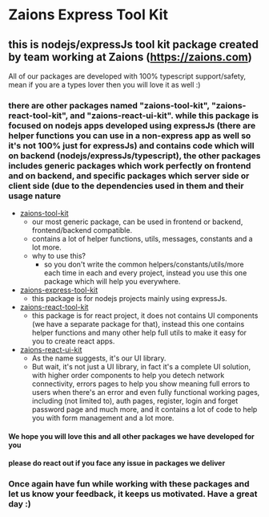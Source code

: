 # Zaions Express Tool Kit

## this is nodejs/expressJs tool kit package created by team working at Zaions (<https://zaions.com>)

All of our packages are developed with 100% typescript support/safety, mean if you are a types lover then you will love it as well :)

### there are other packages named \"zaions-tool-kit\", \"zaions-react-tool-kit\", and \"zaions-react-ui-kit\". while this package is focused on nodejs apps developed using expressJs (there are helper functions you can use in a non-express app as well so it's not 100% just for expressJs) and contains code which will on backend (nodejs/expressJs/typescript), the other packages includes generic packages which work perfectly on frontend and on backend, and specific packages which server side or client side (due to the dependencies used in them and their usage nature

- [zaions-tool-kit](https://www.npmjs.com/package/zaions-tool-kit?activeTab=readme)
  - our most generic package, can be used in frontend or backend, frontend/backend compatible.
  - contains a lot of helper functions, utils, messages, constants and a lot more.
  - why to use this?
    - so you don't write the common helpers/constants/utils/more each time in each and every project, instead you use this one package which will help you everywhere.
- [zaions-express-tool-kit](https://www.npmjs.com/package/zaions-express-tool-kit?activeTab=readme)
  - this package is for nodejs projects mainly using expressJs.
- [zaions-react-tool-kit](https://www.npmjs.com/package/zaions-react-tool-kit?activeTab=readme)
  - this package is for react project, it does not contains UI components (we have a separate package for that), instead this one contains helper functions and many other help full utils to make it easy for you to create react apps.
- [zaions-react-ui-kit](https://www.npmjs.com/package/zaions-react-ui-kit?activeTab=readme)
  - As the name suggests, it's our UI library.
  - But wait, it's not just a UI library, in fact it's a complete UI solution, with higher order components to help you detech network connectivity, errors pages to help you show meaning full errors to users when there's an error and even fully functional working pages, including (not limited to), auth pages, register, login and forget password page and much more, and it contains a lot of code to help you with form management and a lot more.

#### We hope you will love this and all other packages we have developed for you

#### please do react out if you face any issue in packages we deliver

### Once again have fun while working with these packages and let us know your feedback, it keeps us motivated. Have a great day :)
